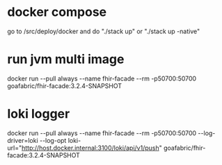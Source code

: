 # docker compose
go to /src/deploy/docker and do "./stack up" or "./stack up -native"

# run jvm multi image
docker run --pull always --name fhir-facade --rm -p50700:50700 goafabric/fhir-facade:3.2.4-SNAPSHOT

# loki logger
docker run --pull always --name fhir-facade --rm -p50700:50700 --log-driver=loki --log-opt loki-url="http://host.docker.internal:3100/loki/api/v1/push" goafabric/fhir-facade:3.2.4-SNAPSHOT



